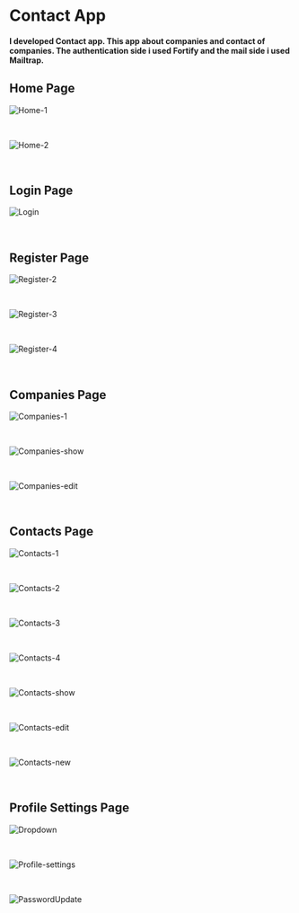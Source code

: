 # Contact App

#### I developed Contact app. This app about companies and contact of companies. The authentication side i used Fortify and the mail side i used Mailtrap.

## Home Page
![Home-1](https://user-images.githubusercontent.com/126884885/227995344-b4430fce-e994-4c20-a372-23df22a04fef.png)

<br />

![Home-2](https://user-images.githubusercontent.com/126884885/227995570-e25084f8-55a2-4c56-8428-e0e2658cc4cb.png)


<br/>

## Login Page
![Login](https://user-images.githubusercontent.com/126884885/227996056-5ed29cea-c1cf-4a71-b394-8bacbc564457.png)

<br/>

## Register Page

![Register-2](https://user-images.githubusercontent.com/126884885/227996928-700595b1-faa7-4a97-88e6-443699cc1d20.png)

<br />

![Register-3](https://user-images.githubusercontent.com/126884885/227997171-8b8fe22b-578e-4204-b2fb-fffcfc4c3fae.png)

<br />

![Register-4](https://user-images.githubusercontent.com/126884885/227997631-fd925a45-aa9c-48c5-acb3-568facd9aec3.png)

<br/>

## Companies Page

![Companies-1](https://user-images.githubusercontent.com/126884885/227998156-76179610-4e6b-4c84-9500-6b0eca1c7269.png)

<br />

![Companies-show](https://user-images.githubusercontent.com/126884885/227998609-a2505e7b-4b77-45ab-b6ef-1c8d613bbadf.png)

<br />

![Companies-edit](https://user-images.githubusercontent.com/126884885/227998723-6fc943ae-2e42-4ad1-bf5c-463410cc88ac.png)

<br/>

## Contacts Page

![Contacts-1](https://user-images.githubusercontent.com/126884885/227999091-7e90c599-fa40-4354-acd4-65fb3b95481b.png)

<br />

![Contacts-2](https://user-images.githubusercontent.com/126884885/227999210-9512741d-d012-4944-9011-c48ee64c5e22.png)

<br />

![Contacts-3](https://user-images.githubusercontent.com/126884885/227999301-33dece5b-b0f0-41f2-8e9c-2c6a4491fa86.png)

<br />

![Contacts-4](https://user-images.githubusercontent.com/126884885/227999375-d99a82c5-79aa-4a12-a20b-5d28eaffeaa3.png)

<br />

![Contacts-show](https://user-images.githubusercontent.com/126884885/228000076-bd861a08-50b1-43f8-83fb-d281fd657270.png)

<br />

![Contacts-edit](https://user-images.githubusercontent.com/126884885/228000165-765ae793-4986-43db-bcd8-340ff5ee2485.png)

<br />

![Contacts-new](https://user-images.githubusercontent.com/126884885/228000249-0762282d-8399-435a-b515-d03f3341e3f9.png)

<br />

## Profile Settings Page

![Dropdown](https://user-images.githubusercontent.com/126884885/228000774-01d1e5ac-918e-498c-9f9a-d8c361b01dcd.png)

<br />

![Profile-settings](https://user-images.githubusercontent.com/126884885/228000867-c95a4aa4-e870-4d5f-9abd-8b42e141ddb4.png)

<br />

![PasswordUpdate](https://user-images.githubusercontent.com/126884885/228001036-9c74eba3-157e-4358-8177-6452cde5f72c.png)
